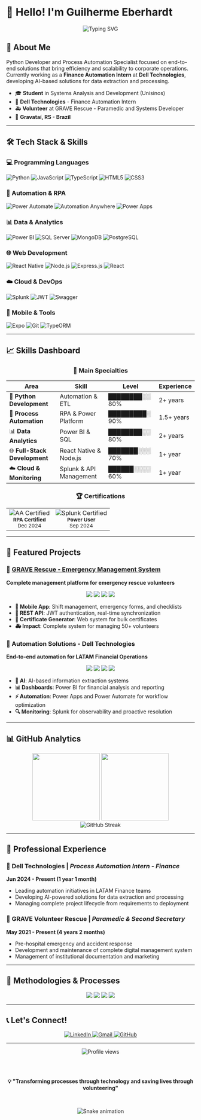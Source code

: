 # 👋 Hello! I'm Guilherme Eberhardt

<div align="center">
  <img src="https://readme-typing-svg.herokuapp.com/?lines=Python+Developer;Process+Automation+Specialist;ETL+Expert;Full-Stack+Developer;Emergency+Response+Volunteer&font=Fira%20Code&center=true&width=380&height=50&duration=4000&pause=1000" alt="Typing SVG" />
</div>

## 🚀 About Me

Python Developer and Process Automation Specialist focused on end-to-end solutions that bring efficiency and scalability to corporate operations. Currently working as a **Finance Automation Intern** at **Dell Technologies**, developing AI-based solutions for data extraction and processing.

- 🎓 **Student** in Systems Analysis and Development (Unisinos)
- 💼 **Dell Technologies** - Finance Automation Intern
- 🚑 **Volunteer** at GRAVE Rescue - Paramedic and Systems Developer
- 📍 **Gravataí, RS - Brazil**

---

## 🛠️ Tech Stack & Skills

### 💻 Programming Languages
![Python](https://img.shields.io/badge/Python-3776AB?style=for-the-badge&logo=python&logoColor=white)
![JavaScript](https://img.shields.io/badge/JavaScript-F7DF1E?style=for-the-badge&logo=javascript&logoColor=black)
![TypeScript](https://img.shields.io/badge/TypeScript-007ACC?style=for-the-badge&logo=typescript&logoColor=white)
![HTML5](https://img.shields.io/badge/HTML5-E34F26?style=for-the-badge&logo=html5&logoColor=white)
![CSS3](https://img.shields.io/badge/CSS3-1572B6?style=for-the-badge&logo=css3&logoColor=white)

### 🤖 Automation & RPA
![Power Automate](https://img.shields.io/badge/Power_Automate-0066FF?style=for-the-badge&logo=microsoft&logoColor=white)
![Automation Anywhere](https://img.shields.io/badge/Automation_Anywhere-FF6600?style=for-the-badge&logo=automationanywhere&logoColor=white)
![Power Apps](https://img.shields.io/badge/Power_Apps-742774?style=for-the-badge&logo=microsoft&logoColor=white)

### 📊 Data & Analytics
![Power BI](https://img.shields.io/badge/Power_BI-F2C811?style=for-the-badge&logo=powerbi&logoColor=black)
![SQL Server](https://img.shields.io/badge/SQL_Server-CC2927?style=for-the-badge&logo=microsoft-sql-server&logoColor=white)
![MongoDB](https://img.shields.io/badge/MongoDB-4EA94B?style=for-the-badge&logo=mongodb&logoColor=white)
![PostgreSQL](https://img.shields.io/badge/PostgreSQL-316192?style=for-the-badge&logo=postgresql&logoColor=white)

### 🌐 Web Development
![React Native](https://img.shields.io/badge/React_Native-20232A?style=for-the-badge&logo=react&logoColor=61DAFB)
![Node.js](https://img.shields.io/badge/Node.js-43853D?style=for-the-badge&logo=node.js&logoColor=white)
![Express.js](https://img.shields.io/badge/Express.js-404D59?style=for-the-badge&logo=express&logoColor=white)
![React](https://img.shields.io/badge/React-20232A?style=for-the-badge&logo=react&logoColor=61DAFB)

### ☁️ Cloud & DevOps
![Splunk](https://img.shields.io/badge/Splunk-000000?style=for-the-badge&logo=splunk&logoColor=white)
![JWT](https://img.shields.io/badge/JWT-black?style=for-the-badge&logo=JSON%20web%20tokens)
![Swagger](https://img.shields.io/badge/Swagger-85EA2D?style=for-the-badge&logo=swagger&logoColor=black)

### 📱 Mobile & Tools
![Expo](https://img.shields.io/badge/Expo-000020?style=for-the-badge&logo=expo&logoColor=white)
![Git](https://img.shields.io/badge/Git-F05032?style=for-the-badge&logo=git&logoColor=white)
![TypeORM](https://img.shields.io/badge/TypeORM-FE0803?style=for-the-badge&logo=typeorm&logoColor=white)

---

## 📈 Skills Dashboard

<div align="center">

### 🎯 Main Specialties

| **Area** | **Skill** | **Level** | **Experience** |
|----------|-----------|-----------|----------------|
| 🐍 **Python Development** | Automation & ETL | ████████░░ 80% | 2+ years |
| 🤖 **Process Automation** | RPA & Power Platform | █████████░ 90% | 1.5+ years |
| 📊 **Data Analytics** | Power BI & SQL | ████████░░ 80% | 2+ years |
| 🌐 **Full-Stack Development** | React Native & Node.js | ███████░░░ 70% | 1+ year |
| ☁️ **Cloud & Monitoring** | Splunk & API Management | ██████░░░░ 60% | 1+ year |

### 🏆 Certifications

<table align="center">
  <tr>
    <td align="center">
      <img src="https://img.shields.io/badge/Automation_Anywhere-Certified-FF6600?style=for-the-badge&logo=automationanywhere&logoColor=white" alt="AA Certified"/>
      <br><sub><b>RPA Certified</b></sub>
      <br><sub>Dec 2024</sub>
    </td>
    <td align="center">
      <img src="https://img.shields.io/badge/Splunk-Core_Certified-000000?style=for-the-badge&logo=splunk&logoColor=white" alt="Splunk Certified"/>
      <br><sub><b>Power User</b></sub>
      <br><sub>Sep 2024</sub>
    </td>
  </tr>
</table>

</div>

---

## 🚀 Featured Projects

### 🏥 [GRAVE Rescue - Emergency Management System](https://github.com/guieberhardt/grave-resgate)
**Complete management platform for emergency rescue volunteers**

<div align="center">
  <img src="https://img.shields.io/badge/React_Native-20232A?style=flat-square&logo=react&logoColor=61DAFB"/>
  <img src="https://img.shields.io/badge/Node.js-43853D?style=flat-square&logo=node.js&logoColor=white"/>
  <img src="https://img.shields.io/badge/TypeScript-007ACC?style=flat-square&logo=typescript&logoColor=white"/>
  <img src="https://img.shields.io/badge/PostgreSQL-316192?style=flat-square&logo=postgresql&logoColor=white"/>
</div>

- **📱 Mobile App**: Shift management, emergency forms, and checklists
- **🔧 REST API**: JWT authentication, real-time synchronization
- **📜 Certificate Generator**: Web system for bulk certificates
- **🚑 Impact**: Complete system for managing 50+ volunteers

### 🏢 Automation Solutions - Dell Technologies
**End-to-end automation for LATAM Financial Operations**

<div align="center">
  <img src="https://img.shields.io/badge/Python-3776AB?style=flat-square&logo=python&logoColor=white"/>
  <img src="https://img.shields.io/badge/Power_BI-F2C811?style=flat-square&logo=powerbi&logoColor=black"/>
  <img src="https://img.shields.io/badge/Automation_Anywhere-FF6600?style=flat-square&logo=automationanywhere&logoColor=white"/>
  <img src="https://img.shields.io/badge/AI/ML-00D4AA?style=flat-square&logo=tensorflow&logoColor=white"/>
</div>

- **🤖 AI**: AI-based information extraction systems
- **📊 Dashboards**: Power BI for financial analysis and reporting
- **⚡ Automation**: Power Apps and Power Automate for workflow optimization
- **🔍 Monitoring**: Splunk for observability and proactive resolution

---

## 📊 GitHub Analytics

<div align="center">
  <img height="180em" src="https://github-readme-stats.vercel.app/api?username=guieberhardt&show_icons=true&theme=tokyonight&include_all_commits=true&count_private=true"/>
  <img height="180em" src="https://github-readme-stats.vercel.app/api/top-langs/?username=guieberhardt&layout=compact&langs_count=7&theme=tokyonight"/>
</div>

<div align="center">
  <img src="https://github-readme-streak-stats.herokuapp.com/?user=guieberhardt&theme=tokyonight" alt="GitHub Streak" />
</div>

---

## 🌟 Professional Experience

### 💼 **Dell Technologies** | *Process Automation Intern - Finance*
**Jun 2024 - Present (1 year 1 month)**
- Leading automation initiatives in LATAM Finance teams
- Developing AI-powered solutions for data extraction and processing
- Managing complete project lifecycle from requirements to deployment

### 🏥 **GRAVE Volunteer Rescue** | *Paramedic & Second Secretary*
**May 2021 - Present (4 years 2 months)**
- Pre-hospital emergency and accident response
- Development and maintenance of complete digital management system
- Management of institutional documentation and marketing

---

## 🎯 Methodologies & Processes

<div align="center">
  <img src="https://img.shields.io/badge/Kanban-0052CC?style=for-the-badge&logo=azure-devops&logoColor=white"/>
  <img src="https://img.shields.io/badge/BPMN-FF6B35?style=for-the-badge&logo=business-process-model-and-notation&logoColor=white"/>
  <img src="https://img.shields.io/badge/Agile-239120?style=for-the-badge&logo=agile&logoColor=white"/>
  <img src="https://img.shields.io/badge/Scrum-6DB33F?style=for-the-badge&logo=scrum&logoColor=white"/>
</div>

---

## 📞 Let's Connect!

<div align="center">
  <a href="https://linkedin.com/in/guieberhardt" target="_blank">
    <img src="https://img.shields.io/badge/LinkedIn-0077B5?style=for-the-badge&logo=linkedin&logoColor=white" alt="LinkedIn"/>
  </a>
  <a href="mailto:guilherme.eberhardt@gmail.com">
    <img src="https://img.shields.io/badge/Gmail-D14836?style=for-the-badge&logo=gmail&logoColor=white" alt="Gmail"/>
  </a>
  <a href="https://github.com/guieberhardt" target="_blank">
    <img src="https://img.shields.io/badge/GitHub-100000?style=for-the-badge&logo=github&logoColor=white" alt="GitHub"/>
  </a>
</div>

---

<div align="center">
  <img src="https://komarev.com/ghpvc/?username=guieberhardt&label=Profile%20views&color=0e75b6&style=flat" alt="Profile views" />
  
  <br><br>
  
  **💡 "Transforming processes through technology and saving lives through volunteering"**
  
  <br>
  
  ![Snake animation](https://github.com/guieberhardt/guieberhardt/blob/output/github-contribution-grid-snake.svg)
</div>
